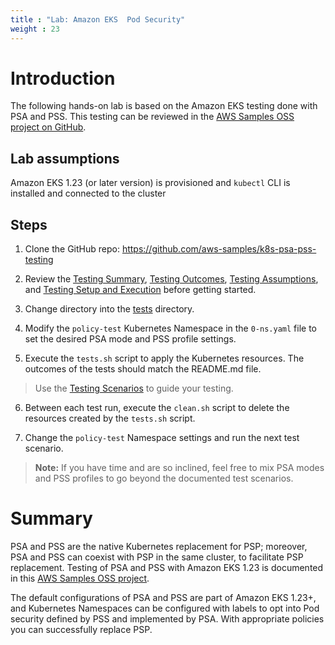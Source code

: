 ```yaml
---
title : "Lab: Amazon EKS  Pod Security"
weight : 23
---
```


# Introduction

The following hands-on lab is based on the Amazon EKS testing done with PSA and PSS. This testing can be reviewed in the [AWS Samples OSS project on GitHub](https://github.com/aws-samples/k8s-psa-pss-testing).

## Lab assumptions

Amazon EKS 1.23 (or later version) is provisioned and `kubectl` CLI is installed and connected to the cluster

## Steps

1. Clone the GitHub repo: https://github.com/aws-samples/k8s-psa-pss-testing

2. Review the [Testing Summary](https://github.com/aws-samples/k8s-psa-pss-testing#testing-summary), [Testing Outcomes](https://github.com/aws-samples/k8s-psa-pss-testing#testing-outcomes), [Testing Assumptions](https://github.com/aws-samples/k8s-psa-pss-testing#testing-assumptions), and [Testing Setup and Execution](https://github.com/aws-samples/k8s-psa-pss-testing#testing-setup-and-execution) before getting started.

3. Change directory into the [tests](https://github.com/aws-samples/k8s-psa-pss-testing/tree/main/tests) directory.

4. Modify the `policy-test` Kubernetes Namespace in the `0-ns.yaml` file to set the desired PSA mode and PSS profile settings.

5. Execute the `tests.sh` script to apply the Kubernetes resources. The outcomes of the tests should match the README.md file.

> Use the [Testing Scenarios](https://github.com/aws-samples/k8s-psa-pss-testing#testing-scenarios) to guide your testing.

6. Between each test run, execute the `clean.sh` script to delete the resources created by the `tests.sh` script.

7. Change the `policy-test` Namespace settings and run the next test scenario.

> __Note:__ If you have time and are so inclined, feel free to mix PSA modes and PSS profiles to go beyond the documented test scenarios.

# Summary

PSA and PSS are the native Kubernetes replacement for PSP; moreover, PSA and PSS can coexist with PSP in the same cluster, to facilitate PSP replacement. Testing of PSA and PSS with Amazon EKS 1.23 is documented in this [AWS Samples OSS project](https://github.com/aws-samples/k8s-psa-pss-testing).

The default configurations of PSA and PSS are part of Amazon EKS 1.23+, and Kubernetes Namespaces can be configured with labels to opt into Pod security defined by PSS and implemented by PSA. With appropriate policies you can successfully replace PSP.


